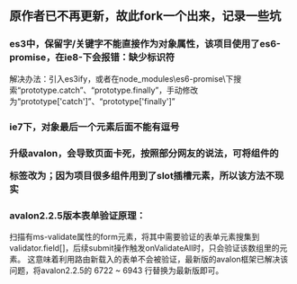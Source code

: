 
## 原作者已不再更新，故此fork一个出来，记录一些坑

### es3中，保留字/关键字不能直接作为对象属性，该项目使用了es6-promise，在ie8-下会报错：缺少标识符
解决办法：引入es3ify，或者在node_modules\es6-promise\下搜索“prototype.catch”、“prototype.finally”，手动修改为“prototype['catch']”、“prototype['finally']”

### ie7下，对象最后一个元素后面不能有逗号

### 升级avalon，会导致页面卡死，按照部分网友的说法，可将组件的<xmp></xmp>标签改为<wbr>；因为项目很多组件用到了slot插槽元素，所以该方法不现实

### avalon2.2.5版本表单验证原理：
扫描有ms-validate属性的form元素，将其中需要验证的表单元素搜集到validator.field[]，后续submit操作触发onValidateAll时，只会验证该数组里的元素。
这意味着利用路由新载入的表单不会被验证，最新版的avalon框架已解决该问题，将avalon2.2.5的 6722 ~ 6943 行替换为最新版即可。
